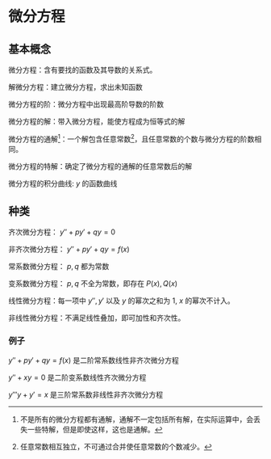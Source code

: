 # 微分方程
## 基本概念
微分方程：含有要找的函数及其导数的关系式。

解微分方程：建立微分方程，求出未知函数

微分方程的阶：微分方程中出现最高阶导数的阶数

微分方程的解：带入微分方程，能使方程成为恒等式的解

微分方程的通解[^1]：一个解包含任意常数[^2]，且任意常数的个数与微分方程的阶数相同。

[^1]: 不是所有的微分方程都有通解，通解不一定包括所有解，在实际运算中，会丢失一些特解，但是即使这样，这也是通解。

[^2]: 任意常数相互独立，不可通过合并使任意常数的个数减少。

微分方程的特解：确定了微分方程的通解的任意常数后的解

微分方程的积分曲线: $y$ 的函数曲线

## 种类
齐次微分方程： $y''+py'+qy=0$

非齐次微分方程： $y''+py'+qy=f(x)$

常系数微分方程： $p,q$ 都为常数

变系数微分方程： $p,q$ 不全为常数，即存在 $P(x),Q(x)$

线性微分方程：每一项中 $y'',y'$ 以及 $y$ 的幂次之和为 $1$, $x$ 的幂次不计入。

非线性微分方程：不满足线性叠加，即可加性和齐次性。

### 例子
$y''+py'+qy=f(x)$ 是二阶常系数线性非齐次微分方程

$y''+xy=0$ 是二阶变系数线性齐次微分方程

$y'''y+y'=x$ 是三阶常系数非线性非齐次微分方程

